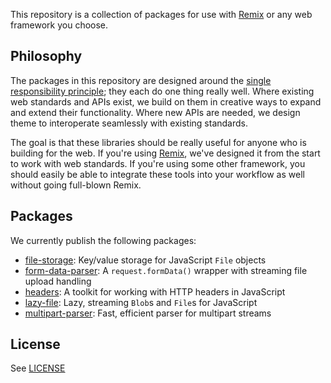 This repository is a collection of packages for use with [Remix](https://remix.run) or any web framework you choose.

## Philosophy

The packages in this repository are designed around the [single responsibility principle](https://en.wikipedia.org/wiki/Single-responsibility_principle); they each do one thing really well. Where existing web standards and APIs exist, we build on them in creative ways to expand and extend their functionality. Where new APIs are needed, we design theme to interoperate seamlessly with existing standards.

The goal is that these libraries should be really useful for anyone who is building for the web. If you're using [Remix](https://remix.run), we've designed it from the start to work with web standards. If you're using some other framework, you should easily be able to integrate these tools into your workflow as well without going full-blown Remix.

## Packages

We currently publish the following packages:

- [file-storage](packages/file-storage): Key/value storage for JavaScript `File` objects
- [form-data-parser](packages/form-data-parser): A `request.formData()` wrapper with streaming file upload handling
- [headers](packages/headers): A toolkit for working with HTTP headers in JavaScript
- [lazy-file](packages/lazy-file): Lazy, streaming `Blob`s and `File`s for JavaScript
- [multipart-parser](packages/multipart-parser): Fast, efficient parser for multipart streams

## License

See [LICENSE](https://github.com/mjackson/remix-the-web/blob/main/LICENSE)
